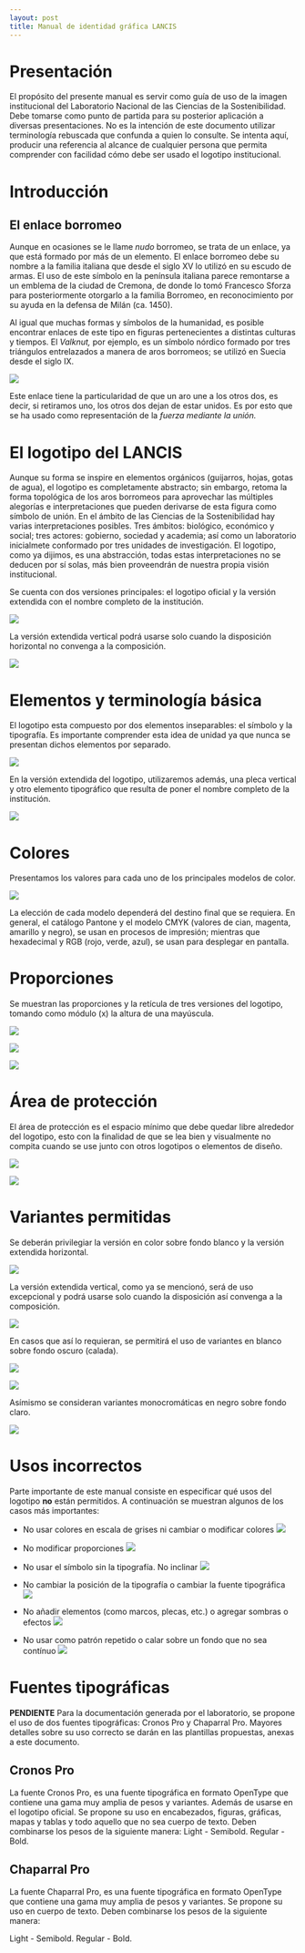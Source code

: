 ```yaml
---
layout: post
title: Manual de identidad gráfica LANCIS
---
```


# Presentación

El propósito del presente manual es servir como guía de uso de la imagen institucional del Laboratorio Nacional de las Ciencias de la Sostenibilidad. Debe tomarse como punto de partida para su posterior aplicación a diversas presentaciones. No es la intención de este documento utilizar terminología rebuscada que confunda a quien lo consulte. Se intenta aquí, producir una referencia al alcance de cualquier persona que permita comprender con facilidad cómo debe ser usado el logotipo institucional.


# Introducción

## El enlace borromeo

Aunque en ocasiones se le llame _nudo_ borromeo, se trata de un enlace, ya que está formado por más de un elemento. El enlace borromeo debe su nombre a la familia italiana que desde el siglo XV lo utilizó en su escudo de armas. El uso de este símbolo en la península italiana parece remontarse a un emblema de la ciudad de Cremona, de donde lo tomó Francesco Sforza para posteriormente otorgarlo a la familia Borromeo, en reconocimiento por su ayuda en la defensa de Milán (ca. 1450).

Al igual que muchas formas y símbolos de la humanidad, es posible encontrar enlaces de este tipo en figuras pertenecientes a distintas culturas y tiempos. El _Valknut,_ por ejemplo, es un símbolo nórdico formado por tres triángulos entrelazados a manera de aros borromeos; se utilizó en Suecia desde el siglo IX.

![](logo_LANCIS_enlaces_borromeos.png)


Este enlace tiene la particularidad de que un aro une a los otros dos, es decir, si retiramos uno, los otros dos dejan de estar unidos. Es por esto que se ha usado como representación de la _fuerza mediante la unión._


# El logotipo del LANCIS

Aunque su forma se inspire en elementos orgánicos (guijarros, hojas, gotas de agua), el logotipo es completamente abstracto; sin embargo, retoma la forma topológica de los aros borromeos para aprovechar las múltiples alegorías e interpretaciones que pueden derivarse de esta figura como símbolo de unión. En el ámbito de las Ciencias de la Sostenibilidad hay varias interpretaciones posibles. Tres ámbitos: biológico, económico y social; tres actores: gobierno, sociedad y academia; así como un laboratorio inicialmete conformado por tres unidades de investigación. El logotipo, como ya dijimos, es una abstracción, todas estas interpretaciones no se deducen por sí solas, más bien proveendrán de nuestra propia visión institucional.

Se cuenta con dos versiones principales: el logotipo oficial y la versión extendida con el nombre completo de la institución.

![](logo_LANCIS_variantes_01.png)

La versión extendida vertical podrá usarse solo cuando la disposición horizontal no convenga a la composición.

![](logo_LANCIS_variantes_02.png)


# Elementos y terminología básica

El logotipo esta compuesto por dos elementos inseparables: el símbolo y la tipografía. Es importante comprender esta idea de unidad ya que nunca se presentan dichos elementos por separado.

![](logo_LANCIS_elementos_terminologia_01.png)

En la versión extendida del logotipo, utilizaremos además, una pleca vertical y otro elemento tipográfico que resulta de poner el nombre completo de la institución.

![](logo_LANCIS_elementos_terminologia_02.png)


# Colores

Presentamos los valores para cada uno de los principales modelos de color.

![](logo_LANCIS_colores.png)

La elección de cada modelo dependerá del destino final que se requiera. En general, el catálogo Pantone y el modelo CMYK (valores de cian, magenta, amarillo y negro), se usan en procesos de impresión; mientras que hexadecimal y RGB (rojo, verde, azul), se usan para desplegar en pantalla.


# Proporciones

Se muestran las proporciones y la retícula de tres versiones del logotipo, tomando como módulo (x) la altura de una mayúscula.

![](logo_LANCIS_proporciones_01.png)

![](logo_LANCIS_proporciones_02.png)

![](logo_LANCIS_proporciones_03.png)


# Área de protección

El área de protección es el espacio mínimo que debe quedar libre alrededor del logotipo, esto con la finalidad de que se lea bien y visualmente no compita cuando se use junto con otros logotipos o elementos de diseño.

![](logo_LANCIS_area_de_proteccion_01.png)

![](logo_LANCIS_area_de_proteccion_02.png)



# Variantes permitidas

Se deberán privilegiar la versión en color sobre fondo blanco y la versión extendida horizontal.

![](logo_LANCIS_variantes_01.png)

La versión extendida vertical, como ya se mencionó, será de uso excepcional y podrá usarse solo cuando la disposición así convenga a la composición.

![](logo_LANCIS_variantes_02.png)

En casos que así lo requieran, se permitirá el uso de variantes en blanco sobre fondo oscuro (calada).

![](logo_LANCIS_variantes_03.png)
<br>

![](logo_LANCIS_variantes_04.png)

 Asímismo se consideran variantes monocromáticas en negro sobre fondo claro.

![](logo_LANCIS_variantes_05.png)


# Usos incorrectos

Parte importante de este manual consiste en especificar qué usos del logotipo **no** están permitidos. A continuación se muestran algunos de los casos más importantes:

- No usar colores en escala de grises ni cambiar o modificar colores
![](logo_LANCIS_usos_incorrectos_01.png)

- No modificar proporciones
![](logo_LANCIS_usos_incorrectos_02.png)

- No usar el símbolo sin la tipografía. No inclinar
![](logo_LANCIS_usos_incorrectos_03.png)

- No cambiar la posición de la tipografía o cambiar la fuente tipográfica
![](logo_LANCIS_usos_incorrectos_04.png)

- No añadir elementos (como marcos, plecas, etc.) o agregar sombras o efectos
![](logo_LANCIS_usos_incorrectos_05.png)

- No usar como patrón repetido o calar sobre un fondo que no sea contínuo
![](logo_LANCIS_usos_incorrectos_06.png)



# Fuentes tipográficas

**PENDIENTE** Para la documentación generada por el laboratorio, se propone el uso de dos fuentes tipográficas: Cronos Pro y Chaparral Pro. Mayores detalles sobre su uso correcto se darán en las plantillas propuestas, anexas a este documento.

## Cronos Pro

La fuente Cronos Pro, es una fuente tipográfica en formato OpenType que contiene una gama muy amplia de pesos y variantes. Además de usarse en el logotipo oficial. Se propone su uso en encabezados, figuras, gráficas, mapas y tablas y todo aquello que no sea cuerpo de texto. Deben combinarse los pesos de la siguiente manera: Light - Semibold.  Regular - Bold.


## Chaparral Pro


La fuente Chaparral Pro, es una fuente tipográfica en formato OpenType que contiene una gama muy amplia de pesos y variantes. Se propone su uso en cuerpo de texto. Deben combinarse los pesos de la siguiente manera:

Light - Semibold.  Regular - Bold.

